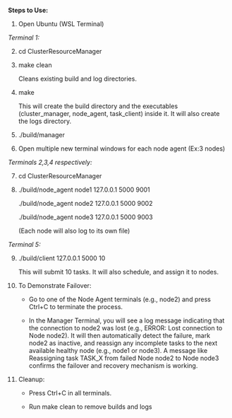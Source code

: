 **Steps to Use:**

1. Open Ubuntu (WSL Terminal)

*Terminal 1:*

2. cd ClusterResourceManager
3. make clean
   
   Cleans existing build and log directories.
5. make
   
   This will create the build directory and the executables (cluster\_manager, node\_agent, task\_client) inside it. It will also create the logs directory.
7. ./build/manager
8. Open multiple new terminal windows for each node agent (Ex:3 nodes)


*Terminals 2,3,4 respectively:*

7. cd ClusterResourceManager
8. ./build/node\_agent node1 127.0.0.1 5000 9001
   
   ./build/node\_agent node2 127.0.0.1 5000 9002
   
   ./build/node\_agent node3 127.0.0.1 5000 9003
   
   (Each node will also log to its own file)


*Terminal 5:*

9. ./build/client 127.0.0.1 5000 10
    
   This will submit 10 tasks. It will also schedule, and assign it to nodes.


11. To Demonstrate Failover:
    - Go to one of the Node Agent terminals (e.g., node2) and press Ctrl+C to terminate the process.

    - In the Manager Terminal, you will see a log message indicating that the connection to node2 was lost (e.g., ERROR: Lost connection to Node node2).
      It will then automatically detect the failure, mark node2 as inactive, and reassign any incomplete tasks to the next available healthy node (e.g., node1 or node3).
      A message like Reassigning task TASK_X from failed Node node2 to Node node3 confirms the failover and recovery mechanism is working.

12. Cleanup:
    - Press Ctrl+C in all terminals.

    - Run make clean to remove builds and logs
